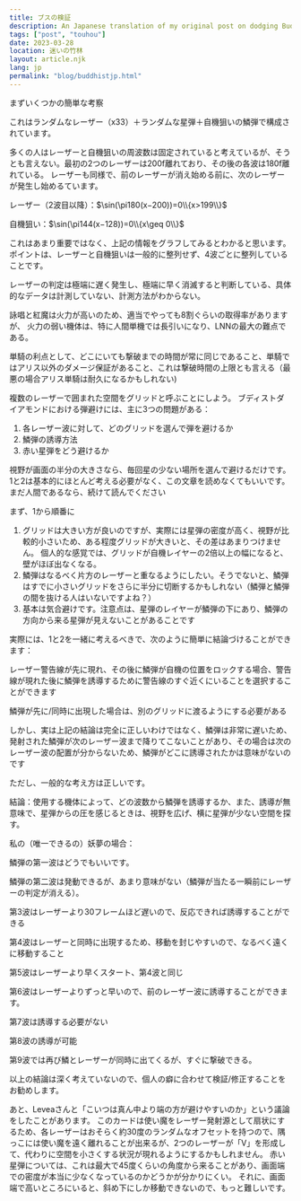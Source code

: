```yaml
---
title: ブスの検証
description: An Japanese translation of my original post on dodging Buddhist's Diamond
tags: ["post", "touhou"]
date: 2023-03-28
location: 迷いの竹林
layout: article.njk
lang: jp
permalink: "blog/buddhistjp.html"
---
```


まずいくつかの簡単な考察

これはランダムなレーザー（x33）＋ランダムな星弾＋自機狙いの鱗弾で構成されています。


多くの人はレーザーと自機狙いの周波数は固定されていると考えているが、そうとも言えない。最初の2つのレーザーは200f離れており、その後の各波は180f離れている。 レーザーも同様で、前のレーザーが消え始める前に、次のレーザーが発生し始めるています。


レーザー（2波目以降）：$\sin(\pi180(x−200))=0\\{x>199\\}$

自機狙い：$\sin(\pi144(x−128))=0\\{x\geq 0\\}$

これはあまり重要ではなく、上記の情報をグラフしてみるとわかると思います。 ポイントは、レーザーと自機狙いは一般的に整列せず、4波ごとに整列していることです。

レーザーの判定は極端に遅く発生し、極端に早く消滅すると判断している、具体的なデータは計測していない、計測方法がわからない。

詠唱と紅魔は火力が高いのため、適当でやっても8割ぐらいの取得率がありますが、 火力の弱い機体は、特に人間単機では長引いになり、LNNの最大の難点である。

単騎の利点として、どこにいても撃破までの時間が常に同じであること、単騎ではアリス以外のダメージ保証があること、これは撃破時間の上限とも言える（最悪の場合アリス単騎は耐久になるかもしれない)

複数のレーザーで囲まれた空間をグリッドと呼ぶことにしよう。 ブディストダイアモンドにおける弾避けには、主に3つの問題がある：


1. 各レーザー波に対して、どのグリッドを選んで弾を避けるか
2. 鱗弾の誘導方法
3. 赤い星弾をどう避けるか

視野が画面の半分の大きさなら、毎回星の少ない場所を選んで避けるだけです。 1と2は基本的にほとんど考える必要がなく、この文章を読めなくてもいいです。 まだ人間であるなら、続けて読んでください

まず、1から順番に

1. グリッドは大きい方が良いのですが、実際には星弾の密度が高く、視野が比較的小さいため、ある程度グリッドが大きいと、その差はあまりつけません。 個人的な感覚では、グリッドが自機レイヤーの2倍以上の幅になると、壁がほぼ出なくなる。
2. 鱗弾はなるべく片方のレーザーと重なるようにしたい。そうでないと、鱗弾はすでに小さいグリッドをさらに半分に切断するかもしれない（鱗弾と鱗弾の間を抜ける人はいないですよね？）
3. 基本は気合避けです。注意点は、星弾のレイヤーが鱗弾の下にあり、鱗弾の方向から来る星弾が見えないことがあることです

実際には、1と2を一緒に考えるべきで、次のように簡単に結論づけることができます：

レーザー警告線が先に現れ、その後に鱗弾が自機の位置をロックする場合、警告線が現れた後に鱗弾を誘導するために警告線のすぐ近くにいることを選択することができます

鱗弾が先に/同時に出現した場合は、別のグリッドに渡るようにする必要がある

しかし、実は上記の結論は完全に正しいわけではなく、鱗弾は非常に遅いため、発射された鱗弾が次のレーザー波まで降りてこないことがあり、その場合は次のレーザー波の配置が分からないため、鱗弾がどこに誘導されたかは意味がないのです

ただし、一般的な考え方は正しいです。

結論：使用する機体によって、どの波数から鱗弾を誘導するか、また、誘導が無意味で、星弾からの圧を感じるときは、視野を広げ、横に星弾が少ない空間を探す。

 

私の（唯一できるの）妖夢の場合：

鱗弾の第一波はどうでもいいです。

鱗弾の第二波は発動できるが、あまり意味がない（鱗弾が当たる一瞬前にレーザーの判定が消える）。

第3波はレーザーより30フレームほど遅いので、反応できれば誘導することができる

第4波はレーザーと同時に出現するため、移動を封じやすいので、なるべく遠くに移動すること

第5波はレーザーより早くスタート、第4波と同じ

第6波はレーザーよりずっと早いので、前のレーザー波に誘導することができます。

第7波は誘導する必要がない

第8波の誘導が可能

第9波では再び鱗とレーザーが同時に出てくるが、すぐに撃破できる。

以上の結論は深く考えていないので、個人の癖に合わせて検証/修正することをお勧めします。

 

あと、Leveaさんと「こいつは真ん中より端の方が避けやすいのか」という議論をしたことがあります。 このカードは使い魔をレーザー発射源として扇状にするため、各レーザーはおそらく約30度のランダムなオフセットを持つので、隅っこには使い魔を遠く離れることが出来るが、2つのレーザーが「V」を形成して、代わりに空間を小さくする状況が現れるようにするかもしれません。 赤い星弾については、これは最大で45度くらいの角度から来ることがあり、画面端での密度が本当に少なくなっているのかどうかが分かりにくい。 それに、画面端で高いところにいると、斜め下にしか移動できないので、もっと難しいです。

